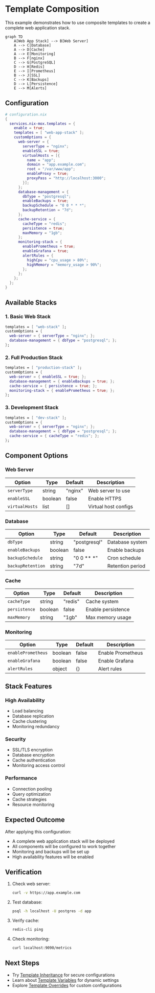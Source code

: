 # Template Composition

This example demonstrates how to use composite templates to create a complete web application stack.

```mermaid
graph TD
    A[Web App Stack] --> B[Web Server]
    A --> C[Database]
    A --> D[Cache]
    A --> E[Monitoring]
    B --> F[nginx]
    C --> G[PostgreSQL]
    D --> H[Redis]
    E --> I[Prometheus]
    B --> J[SSL]
    C --> K[Backups]
    D --> L[Persistence]
    E --> M[Alerts]
```

## Configuration

```nix
# configuration.nix
{
  services.nix-mox.templates = {
    enable = true;
    templates = [ "web-app-stack" ];
    customOptions = {
      web-server = {
        serverType = "nginx";
        enableSSL = true;
        virtualHosts = [{
          name = "app";
          domain = "app.example.com";
          root = "/var/www/app";
          enableProxy = true;
          proxyPass = "http://localhost:3000";
        }];
      };
      database-management = {
        dbType = "postgresql";
        enableBackups = true;
        backupSchedule = "0 0 * * *";
        backupRetention = "7d";
      };
      cache-service = {
        cacheType = "redis";
        persistence = true;
        maxMemory = "1gb";
      };
      monitoring-stack = {
        enablePrometheus = true;
        enableGrafana = true;
        alertRules = {
          highCpu = "cpu_usage > 80%";
          highMemory = "memory_usage > 90%";
        };
      };
    };
  };
}
```

## Available Stacks

### 1. Basic Web Stack

```nix
templates = [ "web-stack" ];
customOptions = {
  web-server = { serverType = "nginx"; };
  database-management = { dbType = "postgresql"; };
};
```

### 2. Full Production Stack

```nix
templates = [ "production-stack" ];
customOptions = {
  web-server = { enableSSL = true; };
  database-management = { enableBackups = true; };
  cache-service = { persistence = true; };
  monitoring-stack = { enablePrometheus = true; };
};
```

### 3. Development Stack

```nix
templates = [ "dev-stack" ];
customOptions = {
  web-server = { serverType = "nginx"; };
  database-management = { dbType = "postgresql"; };
  cache-service = { cacheType = "redis"; };
};
```

## Component Options

### Web Server

| Option | Type | Default | Description |
|--------|------|---------|-------------|
| `serverType` | string | "nginx" | Web server to use |
| `enableSSL` | boolean | false | Enable HTTPS |
| `virtualHosts` | list | [] | Virtual host configs |

### Database

| Option | Type | Default | Description |
|--------|------|---------|-------------|
| `dbType` | string | "postgresql" | Database system |
| `enableBackups` | boolean | false | Enable backups |
| `backupSchedule` | string | "0 0 ** *" | Cron schedule |
| `backupRetention` | string | "7d" | Retention period |

### Cache

| Option | Type | Default | Description |
|--------|------|---------|-------------|
| `cacheType` | string | "redis" | Cache system |
| `persistence` | boolean | false | Enable persistence |
| `maxMemory` | string | "1gb" | Max memory usage |

### Monitoring

| Option | Type | Default | Description |
|--------|------|---------|-------------|
| `enablePrometheus` | boolean | false | Enable Prometheus |
| `enableGrafana` | boolean | false | Enable Grafana |
| `alertRules` | object | {} | Alert rules |

## Stack Features

### High Availability

- Load balancing
- Database replication
- Cache clustering
- Monitoring redundancy

### Security

- SSL/TLS encryption
- Database encryption
- Cache authentication
- Monitoring access control

### Performance

- Connection pooling
- Query optimization
- Cache strategies
- Resource monitoring

## Expected Outcome

After applying this configuration:

- A complete web application stack will be deployed
- All components will be configured to work together
- Monitoring and backups will be set up
- High availability features will be enabled

## Verification

1. Check web server:

   ```bash
   curl -v https://app.example.com
   ```

2. Test database:

   ```bash
   psql -h localhost -U postgres -d app
   ```

3. Verify cache:

   ```bash
   redis-cli ping
   ```

4. Check monitoring:

   ```bash
   curl localhost:9090/metrics
   ```

## Next Steps

- Try [Template Inheritance](../04-inheritance) for secure configurations
- Learn about [Template Variables](../05-variables) for dynamic settings
- Explore [Template Overrides](../06-overrides) for custom configurations
